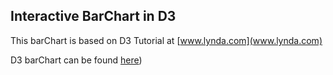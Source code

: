 ## Interactive BarChart in D3

This barChart is based on D3 Tutorial at [www.lynda.com](www.lynda.com)



D3 barChart can be found [here](http://gnanapriyav.github.io/edav/assets/Priya_assets/BlogPost3/flights.html))